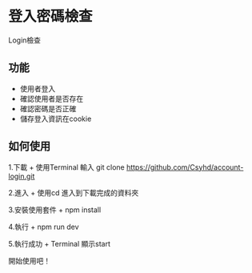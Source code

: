 # **登入密碼檢查**
Login檢查

## 功能
- 使用者登入
- 確認使用者是否存在
- 確認密碼是否正確
- 儲存登入資訊在cookie


## 如何使用

1.下載
    + 使用Terminal  輸入 git clone https://github.com/Csyhd/account-login.git

2.進入
    + 使用cd 進入到下載完成的資料夾

3.安裝使用套件
    + npm install

4.執行
    + npm run dev 

5.執行成功
    + Terminal 顯示start

開始使用吧！
